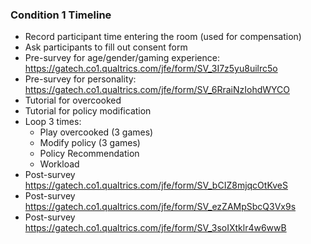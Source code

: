 



### Condition 1 Timeline

- Record participant time entering the room (used for compensation)
- Ask participants to fill out consent form
- Pre-survey for age/gender/gaming experience: https://gatech.co1.qualtrics.com/jfe/form/SV_3I7z5yu8uilrc5o
- Pre-survey for personality: https://gatech.co1.qualtrics.com/jfe/form/SV_6RraiNzIohdWYCO
- Tutorial for overcooked
- Tutorial for policy modification
- Loop 3 times:
    - Play overcooked (3 games)
    - Modify policy (3 games)
    - Policy Recommendation
    - Workload
- Post-survey https://gatech.co1.qualtrics.com/jfe/form/SV_bCIZ8mjqcOtKveS
- Post-survey https://gatech.co1.qualtrics.com/jfe/form/SV_ezZAMpSbcQ3Vx9s
- Post-survey https://gatech.co1.qualtrics.com/jfe/form/SV_3soIXtklr4w6wwB